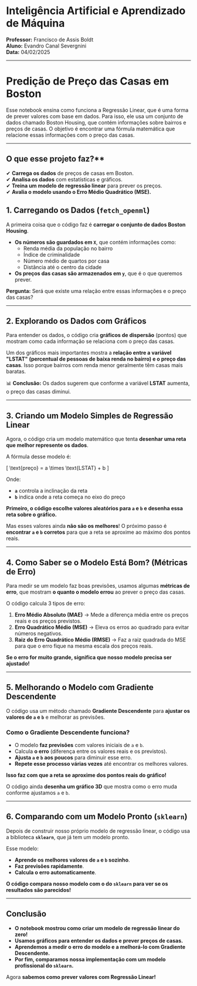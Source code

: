 # **Inteligência Artificial e Aprendizado de Máquina**   
**Professor:** Francisco de Assis Boldt  
**Aluno:** Evandro Canal Severgnini  
**Data:** 04/02/2025  

---

# **Predição de Preço das Casas em Boston**

Esse notebook ensina como funciona a Regressão Linear, que é uma forma de prever valores com base em dados. Para isso, ele usa um conjunto de dados chamado Boston Housing, que contém informações sobre bairros e preços de casas. O objetivo é encontrar uma fórmula matemática que relacione essas informações com o preço das casas.

---

## O que esse projeto faz?**
✔ **Carrega os dados** de preços de casas em Boston.  
✔ **Analisa os dados** com estatísticas e gráficos.  
✔ **Treina um modelo de regressão linear** para prever os preços.  
✔ **Avalia o modelo usando o Erro Médio Quadrático (MSE).**  

## **1. Carregando os Dados  (`fetch_openml`)**  
A primeira coisa que o código faz é **carregar o conjunto de dados Boston Housing**.  

- **Os números são guardados em `X`**, que contém informações como:  
  - Renda média da população no bairro  
  - Índice de criminalidade  
  - Número médio de quartos por casa  
  - Distância até o centro da cidade  
- **Os preços das casas são armazenados em `y`**, que é o que queremos prever.  

**Pergunta:** Será que existe uma relação entre essas informações e o preço das casas?   

---

## **2. Explorando os Dados com Gráficos**  
Para entender os dados, o código cria **gráficos de dispersão** (pontos) que mostram como cada informação se relaciona com o preço das casas.  

Um dos gráficos mais importantes mostra a **relação entre a variável "LSTAT" (percentual de pessoas de baixa renda no bairro) e o preço das casas**. Isso porque bairros com renda menor geralmente têm casas mais baratas.  

📊 **Conclusão:** Os dados sugerem que conforme a variável **LSTAT** aumenta, o preço das casas diminui.  

---

## **3. Criando um Modelo Simples de Regressão Linear**  
Agora, o código cria um modelo matemático que tenta **desenhar uma reta que melhor represente os dados**.  

A fórmula desse modelo é:  

\[
\text{preço} = a \times \text{LSTAT} + b
\]

Onde:  
- **`a`** controla a inclinação da reta  
- **`b`** indica onde a reta começa no eixo do preço  

**Primeiro, o código escolhe valores aleatórios para `a` e `b` e desenha essa reta sobre o gráfico.**  

Mas esses valores ainda **não são os melhores**! O próximo passo é **encontrar `a` e `b` corretos** para que a reta se aproxime ao máximo dos pontos reais.  

---

## **4. Como Saber se o Modelo Está Bom? (Métricas de Erro)**  
Para medir se um modelo faz boas previsões, usamos algumas **métricas de erro**, que mostram **o quanto o modelo errou** ao prever o preço das casas.  

O código calcula 3 tipos de erro:  

1. **Erro Médio Absoluto (MAE)** → Mede a diferença média entre os preços reais e os preços previstos.  
2. **Erro Quadrático Médio (MSE)** → Eleva os erros ao quadrado para evitar números negativos.  
3. **Raiz do Erro Quadrático Médio (RMSE)** → Faz a raiz quadrada do MSE para que o erro fique na mesma escala dos preços reais.  

**Se o erro for muito grande, significa que nosso modelo precisa ser ajustado!**  

---

## **5. Melhorando o Modelo com Gradiente Descendente**  
O código usa um método chamado **Gradiente Descendente** para **ajustar os valores de `a` e `b`** e melhorar as previsões.  

### **Como o Gradiente Descendente funciona?**  
- O modelo **faz previsões** com valores iniciais de `a` e `b`.  
- Calcula **o erro** (diferença entre os valores reais e os previstos).  
- **Ajusta `a` e `b` aos poucos** para diminuir esse erro.  
- **Repete esse processo várias vezes** até encontrar os melhores valores.  

**Isso faz com que a reta se aproxime dos pontos reais do gráfico!**  

O código ainda **desenha um gráfico 3D** que mostra como o erro muda conforme ajustamos `a` e `b`.  

---

## **6. Comparando com um Modelo Pronto (`sklearn`)**  
Depois de construir nosso próprio modelo de regressão linear, o código usa a biblioteca **`sklearn`**, que já tem um modelo pronto.  

Esse modelo:  
- **Aprende os melhores valores de `a` e `b` sozinho**.  
- **Faz previsões rapidamente**.  
- **Calcula o erro automaticamente**.  

**O código compara nosso modelo com o do `sklearn` para ver se os resultados são parecidos!**  

---

## **Conclusão**
- **O notebook mostrou como criar um modelo de regressão linear do zero!**  
- **Usamos gráficos para entender os dados e prever preços de casas.**  
- **Aprendemos a medir o erro do modelo e a melhorá-lo com Gradiente Descendente.**  
- **Por fim, comparamos nossa implementação com um modelo profissional do `sklearn`.**  

Agora **sabemos como prever valores com Regressão Linear!** 
